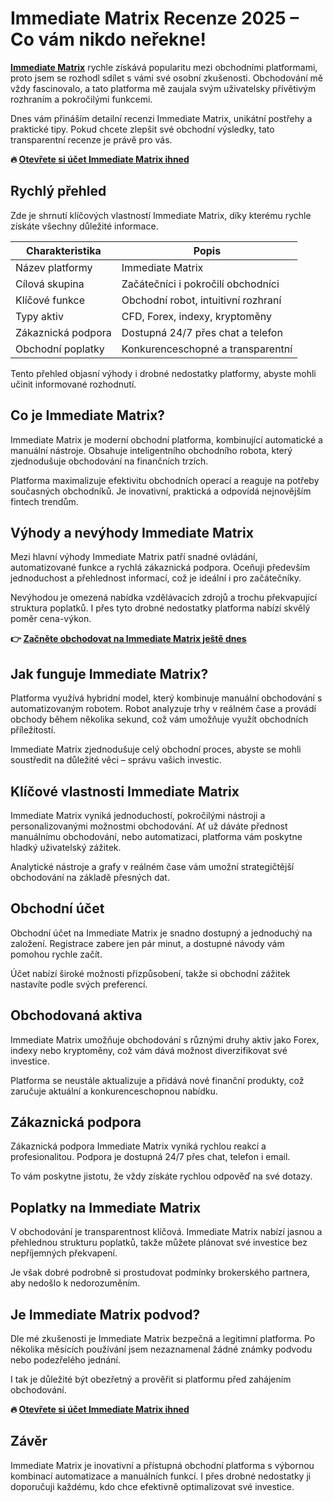 
# Immediate Matrix Recenze 2025 – Co vám nikdo neřekne!

**[Immediate Matrix](https://traderboltai.com/?language=cs&n=immediate&p=Immediate%20Matrix&ref=g.baba)** rychle získává popularitu mezi obchodními platformami, proto jsem se rozhodl sdílet s vámi své osobní zkušenosti. Obchodování mě vždy fascinovalo, a tato platforma mě zaujala svým uživatelsky přívětivým rozhraním a pokročilými funkcemi.

Dnes vám přináším detailní recenzi Immediate Matrix, unikátní postřehy a praktické tipy. Pokud chcete zlepšit své obchodní výsledky, tato transparentní recenze je právě pro vás.

**🔥 [Otevřete si účet Immediate Matrix ihned](https://traderboltai.com/?language=cs&n=immediate&p=Immediate%20Matrix&ref=g.baba)**

## Rychlý přehled
Zde je shrnutí klíčových vlastností Immediate Matrix, díky kterému rychle získáte všechny důležité informace.

| Charakteristika       | Popis                                                |
|-----------------------|------------------------------------------------------|
| Název platformy       | Immediate Matrix                                     |
| Cílová skupina        | Začátečníci i pokročilí obchodníci                   |
| Klíčové funkce        | Obchodní robot, intuitivní rozhraní                  |
| Typy aktiv            | CFD, Forex, indexy, kryptoměny                       |
| Zákaznická podpora    | Dostupná 24/7 přes chat a telefon                    |
| Obchodní poplatky     | Konkurenceschopné a transparentní                    |

Tento přehled objasní výhody i drobné nedostatky platformy, abyste mohli učinit informované rozhodnutí.

## Co je Immediate Matrix?
Immediate Matrix je moderní obchodní platforma, kombinující automatické a manuální nástroje. Obsahuje inteligentního obchodního robota, který zjednodušuje obchodování na finančních trzích.

Platforma maximalizuje efektivitu obchodních operací a reaguje na potřeby současných obchodníků. Je inovativní, praktická a odpovídá nejnovějším fintech trendům.

## Výhody a nevýhody Immediate Matrix
Mezi hlavní výhody Immediate Matrix patří snadné ovládání, automatizované funkce a rychlá zákaznická podpora. Oceňuji především jednoduchost a přehlednost informací, což je ideální i pro začátečníky.

Nevýhodou je omezená nabídka vzdělávacích zdrojů a trochu překvapující struktura poplatků. I přes tyto drobné nedostatky platforma nabízí skvělý poměr cena-výkon.

**👉 [Začněte obchodovat na Immediate Matrix ještě dnes](https://traderboltai.com/?language=cs&n=immediate&p=Immediate%20Matrix&ref=g.baba)**

## Jak funguje Immediate Matrix?
Platforma využívá hybridní model, který kombinuje manuální obchodování s automatizovaným robotem. Robot analyzuje trhy v reálném čase a provádí obchody během několika sekund, což vám umožňuje využít obchodních příležitostí.

Immediate Matrix zjednodušuje celý obchodní proces, abyste se mohli soustředit na důležité věci – správu vašich investic.

## Klíčové vlastnosti Immediate Matrix
Immediate Matrix vyniká jednoduchostí, pokročilými nástroji a personalizovanými možnostmi obchodování. Ať už dáváte přednost manuálnímu obchodování, nebo automatizaci, platforma vám poskytne hladký uživatelský zážitek.

Analytické nástroje a grafy v reálném čase vám umožní strategičtější obchodování na základě přesných dat.

## Obchodní účet
Obchodní účet na Immediate Matrix je snadno dostupný a jednoduchý na založení. Registrace zabere jen pár minut, a dostupné návody vám pomohou rychle začít.

Účet nabízí široké možnosti přizpůsobení, takže si obchodní zážitek nastavíte podle svých preferencí.

## Obchodovaná aktiva
Immediate Matrix umožňuje obchodování s různými druhy aktiv jako Forex, indexy nebo kryptoměny, což vám dává možnost diverzifikovat své investice.

Platforma se neustále aktualizuje a přidává nové finanční produkty, což zaručuje aktuální a konkurenceschopnou nabídku.

## Zákaznická podpora
Zákaznická podpora Immediate Matrix vyniká rychlou reakcí a profesionalitou. Podpora je dostupná 24/7 přes chat, telefon i email.

To vám poskytne jistotu, že vždy získáte rychlou odpověď na své dotazy.

## Poplatky na Immediate Matrix
V obchodování je transparentnost klíčová. Immediate Matrix nabízí jasnou a přehlednou strukturu poplatků, takže můžete plánovat své investice bez nepříjemných překvapení.

Je však dobré podrobně si prostudovat podmínky brokerského partnera, aby nedošlo k nedorozuměním.

## Je Immediate Matrix podvod?
Dle mé zkušenosti je Immediate Matrix bezpečná a legitimní platforma. Po několika měsících používání jsem nezaznamenal žádné známky podvodu nebo podezřelého jednání.

I tak je důležité být obezřetný a prověřit si platformu před zahájením obchodování.

**🔥 [Otevřete si účet Immediate Matrix ihned](https://traderboltai.com/?language=cs&n=immediate&p=Immediate%20Matrix&ref=g.baba)**

## Závěr
Immediate Matrix je inovativní a přístupná obchodní platforma s výbornou kombinací automatizace a manuálních funkcí. I přes drobné nedostatky ji doporučuji každému, kdo chce efektivně optimalizovat své investice.
